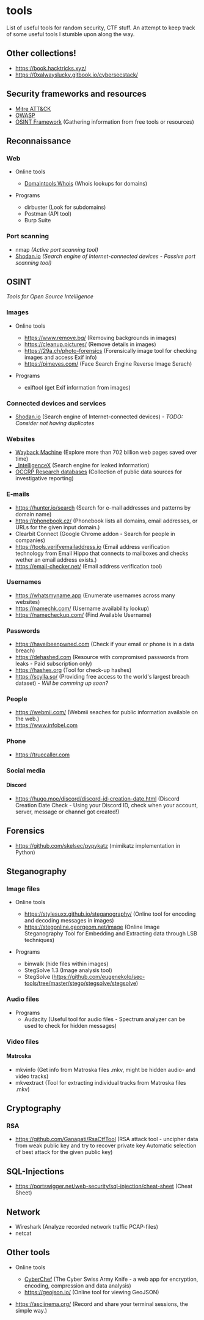 # tools
List of useful tools for random security, CTF stuff. An attempt to keep track of some useful tools I stumble upon along the way.


## Other collections!
* https://book.hacktricks.xyz/
* https://0xalwayslucky.gitbook.io/cybersecstack/


## Security frameworks and resources
* [Mitre ATT&CK](https://attack.mitre.org/)
* [OWASP](https://owasp.org/www-project-top-ten/)
* [OSINT Framework](https://osintframework.com/) (Gathering information from free tools or resources)


## Reconnaissance
### Web
* Online tools
  * [Domaintools Whois](https://whois.domaintools.com) (Whois lookups for domains)
	
* Programs
  * dirbuster (Look for subdomains)
  * Postman (API tool)
  * Burp Suite

### Port scanning
* nmap _(Active port scanning tool)_
* [Shodan.io](https://www.shodan.io/) _(Search engine of Internet-connected devices - Passive port scanning tool)_


## OSINT
_Tools for Open Source Intelligence_

### Images
* Online tools
  * https://www.remove.bg/ (Removing backgrounds in images)
  * https://cleanup.pictures/ (Remove details in images)
  * https://29a.ch/photo-forensics (Forensically image tool for checking images and access Exif info)
  * https://pimeyes.com/ (Face Search Engine Reverse Image Serach)
	
* Programs
  * exiftool (get Exif information from images)

### Connected devices and services
* [Shodan.io](https://www.shodan.io/) (Search engine of Internet-connected devices) - _TODO: Consider not having duplicates_

### Websites
* [Wayback Machine](https://web.archive.org/) (Explore more than 702 billion web pages saved over time)
* [_IntelligenceX](https://intelx.io/) (Search engine for leaked information)
* [OCCRP Research databases](https://id.occrp.org/databases/) (Collection of public data sources for investigative reporting)

### E-mails
* https://hunter.io/search (Search for e-mail addresses and patterns by domain name)
* https://phonebook.cz/ (Phonebook lists all domains, email addresses, or URLs for the given input domain.)
* Clearbit Connect (Google Chrome addon - Search for people in companies)
* https://tools.verifyemailaddress.io (Email address verification technology from Email Hippo that connects to mailboxes and checks wether an email address exists.)
* https://email-checker.net/ (Email address verification tool)

### Usernames
* https://whatsmyname.app (Enumerate usernames across many websites)
* https://namechk.com/ (Username availability lookup)
* https://namecheckup.com/ (Find Available Username)

### Passwords
* https://haveibeenpwned.com (Check if your email or phone is in a data breach)
* https://dehashed.com (Resource with compromised passwords from leaks - Paid subscription only)
* https://hashes.org (Tool for check-up hashes)
* https://scylla.so/ (Providing free access to the world's largest breach dataset) - _Will be comming up soon?_

### People
* https://webmii.com/ (Webmii seaches for public information available on the web.)
* https://www.infobel.com

### Phone
* https://truecaller.com

### Social media
#### Discord
* https://hugo.moe/discord/discord-id-creation-date.html (Discord Creation Date Check - Using your Discord ID, check when your account, server, message or channel got created!)


## Forensics
* https://github.com/skelsec/pypykatz (mimikatz implementation in Python)


## Steganography
### Image files
* Online tools
  * https://stylesuxx.github.io/steganography/ (Online tool for encoding and decoding messages in images)
  * https://stegonline.georgeom.net/image (Online Image Steganography Tool for Embedding and Extracting data through LSB techniques)

* Programs
  * binwalk (hide files within images)
  * StegSolve 1.3 (Image analysis tool)
  * StegSolve (https://github.com/eugenekolo/sec-tools/tree/master/stego/stegsolve/stegsolve)

### Audio files
* Programs
  * Audacity (Useful tool for audio files - Spectrum analyzer can be used to check for hidden messages)

### Video files
#### Matroska
* mkvinfo (Get info from Matroska files .mkv, might be hidden audio- and video tracks)
* mkvextract (Tool for extracting individual tracks from Matroska files .mkv)


## Cryptography
### RSA
* https://github.com/Ganapati/RsaCtfTool (RSA attack tool - uncipher data from weak public key and try to recover private key Automatic selection of best attack for the given public key)


## SQL-Injections
* https://portswigger.net/web-security/sql-injection/cheat-sheet (Cheat Sheet)


## Network
* Wireshark (Analyze recorded network traffic PCAP-files)
* netcat


## Other tools
* Online tools
  * [CyberChef](https://gchq.github.io/CyberChef/) (The Cyber Swiss Army Knife - a web app for encryption, encoding, compression and data analysis)
  * https://geojson.io/ (Online tool for viewing GeoJSON)

* https://asciinema.org/ (Record and share your terminal sessions, the simple way.)
